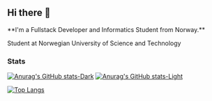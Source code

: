 <h2>Hi there 👋</h2>
**I'm a Fullstack Developer and Informatics Student from Norway.**

Student at Norwegian University of Science and Technology


<h3>Stats</h3>


[![Anurag's GitHub stats-Dark](https://github-readme-stats-thrywyn.vercel.app/api?username=Thrywyn&show_icons=true&theme=dark#gh-dark-mode-only)](https://github.com/anuraghazra/github-readme-stats#gh-dark-mode-only)
[![Anurag's GitHub stats-Light](https://github-readme-stats-thrywyn.vercel.app/api?username=Thrywyn&show_icons=true&theme=default#gh-light-mode-only)](https://github.com/anuraghazra/github-readme-stats#gh-light-mode-only)


[![Top Langs](https://github-readme-stats-thrywyn.vercel.app/api/top-langs/?username=Thrywyn)](https://github.com/anuraghazra/github-readme-stats)

<!--
**Thrywyn/Thrywyn** is a ✨ _special_ ✨ repository because its `README.md` (this file) appears on your GitHub profile.

Here are some ideas to get you started:

- 🔭 I’m currently working on ...
- 🌱 I’m currently learning ...
- 👯 I’m looking to collaborate on ...
- 🤔 I’m looking for help with ...
- 💬 Ask me about ...
- 📫 How to reach me: ...
- 😄 Pronouns: ...
- ⚡ Fun fact: ...
-->

